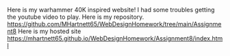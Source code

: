 Here is my warhammer 40K inspired website! I had some troubles getting the youtube video to play.
Here is my repository.
https://github.com/MHartnett65/WebDesignHomework/tree/main/Assignment8
Here is my hosted site 
https://mhartnett65.github.io/WebDesignHomework/Assignment8/index.html
